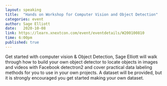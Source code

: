```yaml
---
layout: speaking
title:  "Hands on Workshop for Computer Vision and Object Detection"
categories: event
author: Sage Elliott
date:   2020-10-08
link: https://learn.xnextcon.com/event/eventdetails/W200100810
time: 6:00pm
published: true
---
```


Get started with computer vision & Object Detection, Sage Elliott will walk through how to build your own object detector to locate objects in images and videos with Facebook detectron2 and cover practical data labeling methods for you to use in your own projects.
A dataset will be provided, but it is strongly encouraged you get started making your own dataset.